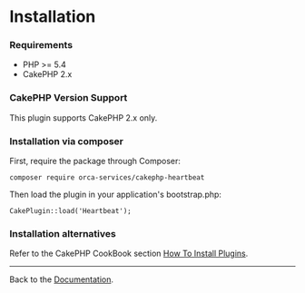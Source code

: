 Installation
============

### Requirements

- PHP >= 5.4
- CakePHP 2.x

### CakePHP Version Support

This plugin supports CakePHP 2.x only.

### Installation via composer

First, require the package through Composer:

````
composer require orca-services/cakephp-heartbeat
````

Then load the plugin in your application's bootstrap.php:

````
CakePlugin::load('Heartbeat');
````

### Installation alternatives

Refer to the CakePHP CookBook section
[How To Install Plugins](http://book.cakephp.org/2.0/en/plugins/how-to-install-plugins.html).

---

Back to the [Documentation](Home.md).
